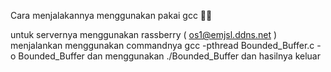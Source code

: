 Cara menjalakannya menggunakan pakai gcc 🙏🙏

untuk servernya menggunakan rassberry ( os1@emjsl.ddns.net )
menjalankan menggunakan commandnya  gcc -pthread Bounded_Buffer.c -o Bounded_Buffer
dan menggunakan ./Bounded_Buffer 
dan hasilnya keluar

